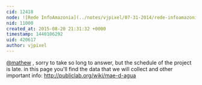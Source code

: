 ```yaml
---
cid: 12418
node: ![Rede InfoAmazonia](../notes/vjpixel/07-31-2014/rede-infoamazonia)
nid: 11000
created_at: 2015-08-20 21:31:32 +0000
timestamp: 1440106292
uid: 420617
author: vjpixel
---
```


[@mathew](/profile/mathew) , sorry to take so long to answer, but the schedule of the project is late. in this page you'll find the data that we will collect and other important info: http://publiclab.org/wiki/mae-d-agua